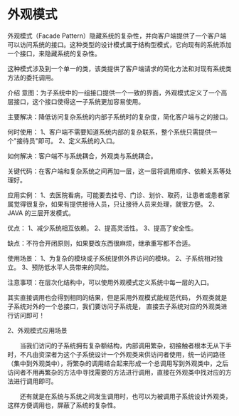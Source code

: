 # 外观模式

   
外观模式（Facade Pattern）隐藏系统的复杂性，并向客户端提供了一个客户端可以访问系统的接口。这种类型的设计模式属于结构型模式，它向现有的系统添加一个接口，来隐藏系统的复杂性。

这种模式涉及到一个单一的类，该类提供了客户端请求的简化方法和对现有系统类方法的委托调用。

介绍
意图：为子系统中的一组接口提供一个一致的界面，外观模式定义了一个高层接口，这个接口使得这一子系统更加容易使用。

主要解决：降低访问复杂系统的内部子系统时的复杂度，简化客户端与之的接口。

何时使用： 1、客户端不需要知道系统内部的复杂联系，整个系统只需提供一个"接待员"即可。 2、定义系统的入口。

如何解决：客户端不与系统耦合，外观类与系统耦合。

关键代码：在客户端和复杂系统之间再加一层，这一层将调用顺序、依赖关系等处理好。

应用实例： 1、去医院看病，可能要去挂号、门诊、划价、取药，让患者或患者家属觉得很复杂，如果有提供接待人员，只让接待人员来处理，就很方便。 2、JAVA 的三层开发模式。

优点： 1、减少系统相互依赖。 2、提高灵活性。 3、提高了安全性。

缺点：不符合开闭原则，如果要改东西很麻烦，继承重写都不合适。

使用场景： 1、为复杂的模块或子系统提供外界访问的模块。 2、子系统相对独立。 3、预防低水平人员带来的风险。

注意事项：在层次化结构中，可以使用外观模式定义系统中每一层的入口。


其实直接调用也会得到相同的结果，但是采用外观模式能规范代码，
外观类就是子系统对外的一个总接口，我们要访问子系统是，
直接去子系统对应的外观类进行访问即可！

2、外观模式应用场景

　　当我们访问的子系统拥有复杂额结构，内部调用繁杂，初接触者根本无从下手时，不凡由资深者为这个子系统设计一个外观类来供访问者使用，统一访问路径（集中到外观类中），将繁杂的调用结合起来形成一个总调用写到外观类中，之后访问者不用再繁杂的方法中寻找需要的方法进行调用，直接在外观类中找对应的方法进行调用即可。

　　还有就是在系统与系统之间发生调用时，也可以为被调用子系统设计外观类，这样方便调用也，屏蔽了系统的复杂性。